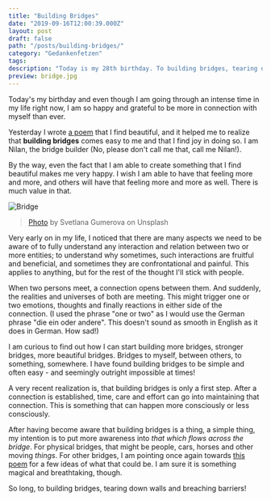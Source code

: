 ```yaml
---
title: "Building Bridges"
date: "2019-09-16T12:00:39.000Z"
layout: post
draft: false
path: "/posts/building-bridges/"
category: "Gedankenfetzen"
tags:
description: "Today is my 28th birthday. To building bridges, tearing down walls and breaching barriers."
preview: bridge.jpg
---
```


Today's my birthday and even though I am going through an intense time in my life right now, I am so happy and grateful to be more in connection with myself than ever.

Yesterday I wrote [a poem](/posts/pas-un-interview) that I find beautiful, and it helped me to realize that **building bridges** comes easy to me and that I find joy in doing so. I am Nilan, the bridge builder (No, please don't call me that, call me Nilan!).

By the way, even the fact that I am able to create something that I find beautiful makes me very happy. I wish I am able to have that feeling more and more, and others will have that feeling more and more as well. There is much value in that.

![Bridge](bridge.jpg)

> [Photo](https://unsplash.com/photos/gOLCAOuc7iA) by Svetlana Gumerova on Unsplash

Very early on in my life, I noticed that there are many aspects we need to be aware of to fully understand any interaction and relation between two or more entities; to understand why sometimes, such interactions are fruitful and beneficial, and sometimes they are confrontational and painful. This applies to anything, but for the rest of the thought I'll stick with people.

When two persons meet, a connection opens between them. And suddenly, the realities and universes of both are meeting.
This might trigger one or two emotions, thoughts and finally reactions in either side of the connection. (I used the phrase "one or two" as I would use the German phrase "die ein oder andere". This doesn't sound as smooth in English as it does in German. How sad!)

I am curious to find out how I can start building more bridges, stronger bridges, more beautiful bridges. Bridges to myself, between others, to something, somewhere. I have found building bridges to be simple and often easy - and seemingly outright impossible at times!

A very recent realization is, that building bridges is only a first step.
After a connection is established, time, care and effort can go into maintaining that connection.
This is something that can happen more consciously or less consciously.

After having become aware that building bridges is a thing, a simple thing, my intention is to put more awareness into _that which flows across the bridge_.
For physical bridges, that might be people, cars, horses and other moving _things_. For other bridges, I am pointing once again towards [this poem](/posts/pas-un-interview) for a few ideas of what that could be. I am sure it is something magical and breathtaking, though.

So long, to building bridges, tearing down walls and breaching barriers!